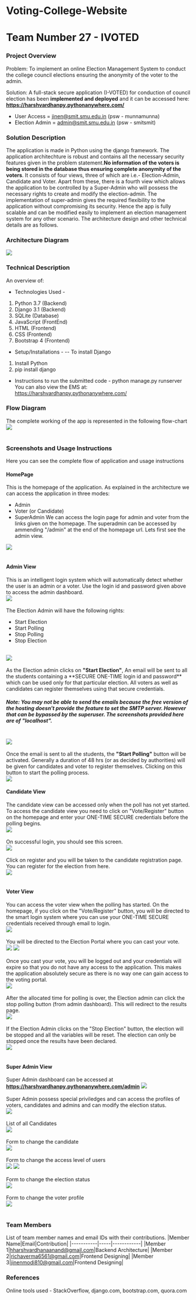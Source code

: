 # Voting-College-Website

# Team Number 27 - IVOTED

### Project Overview

Problem: To implement an online Election Management System to conduct the college council elections ensuring the anonymity of the voter to the admin.

Solution: A full-stack secure application (I-VOTED) for conduction of council election has been **implemented and deployed** and it can be accessed here: **https://harshvardhanpy.pythonanywhere.com/**

 - User Access = jinen@smit.smu.edu.in (psw - munnamunna)
 - Election Admin = admin@smit.smu.edu.in (psw - smitsmit) 

### Solution Description

The application is made in Python using the django framework. The application architechture is robust and contains all the necessary security features given in the problem statement.**No information of the voters is being stored in the database thus ensuring complete anonymity of the voters**. It consists of four views, three of which are i.e.- Election-Admin, Candidate and Voter. Apart from these, there is a fourth view which allows the application to be controlled by a Super-Admin who will possess the necessary rights to create and modify the election-admin. The implementation of super-admin gives the required flexibility to the application without compromising its security. Hence the app is fully scalable and can be modified easily to implement an election management system for any other scenario. The architecture design and other technical details are as follows.

### Architecture Diagram

<img src="https://github.com/harshvardhan-anand/Adrishta-Hackathon-Template/blob/master/Application%20Code/DataFlow.png">

### Technical Description

An overview of:
* Technologies Used - 
 1. Python 3.7 (Backend)
 2. Django 3.1 (Backend)
 3. SQLite (Database)
 3. JavaScript (FrontEnd)
 4. HTML (Frontend)
 5. CSS (Frontend)
 6. Bootstrap 4 (Frontend)

* Setup/Installations - 
-- To install Django<br>
1. Install Python
2. pip install django

* Instructions to run the submitted code - python manage.py runserver
<br>You can also view the EMS at: https://harshvardhanpy.pythonanywhere.com/

### Flow Diagram
The complete working of the app is represented in the following flow-chart
<br>
<img src="https://github.com/harshvardhan-anand/EMS/blob/master/IVote/Screenshots/Flowchart.png">
<br><br>

### Screenshots and Usage Instructions
Here you can see the complete flow of application and usage instructions

#### HomePage
This is the homepage of the application. As explained in the architecture we can access the application in three modes:<br>
* Admin 
* Voter (or Candidate) 
* SuperAdmin
We can access the login page for admin and voter from the links given on the homepage. The superadmin can be accessed by ammending "/admin" at the end of the homepage url. Lets first see the admin view.
<img src="https://github.com/harshvardhan-anand/EMS/blob/master/IVote/Screenshots/Screenshot%20(1).png">
<br><br>

#### Admin View
This is an intelligent login system which will automatically detect whether the user is an admin or a voter. Use the login id and password given above to access the admin dashboard.
<br>
<img src='https://github.com/harshvardhan-anand/EMS/blob/master/IVote/Screenshots/Screenshot%20(22).png'>
<br><br>
The Election Admin will have the following rights:<br>
* Start Election
* Start Polling
* Stop Polling
* Stop Election
<br>
<img src='https://github.com/harshvardhan-anand/EMS/blob/master/IVote/Screenshots/Screenshot%20(2).png'>
<br><br>
As the Election admin clicks on <b>"Start Election"</b>, An email will be sent to all the students containing a **SECURE ONE-TIME login id and password** which can be used only for that particular election. All voters as well as candidates can register themselves using that secure credentials.

##### Note: You may not be able to send the emails because the free version of the hosting doesn't provide the feature to set the SMTP server. However that can be bypassed by the superuser. The screenshots provided here are of "localhost". 
<br>
<img src="https://github.com/harshvardhan-anand/EMS/blob/master/IVote/Screenshots/Screenshot%20(3).png">
<br><br>
Once the email is sent to all the students, the <b>"Start Polling"</b> button will be activated. Generally a duration of 48 hrs (or as decided by authorities) will be given for candidates and voter to register themselves. Clicking on this button to start the polling process. 
<br>
<img src="https://github.com/harshvardhan-anand/EMS/blob/master/IVote/Screenshots/Screenshot%20(4).png"
<br><br>

#### Candidate View
The candidate view can be accessed only when the poll has not yet started. To access the candidate view you need to click on "Vote/Register" button on the homepage and enter your ONE-TIME SECURE credentials before the polling begins. 
<br>
<img src="https://github.com/harshvardhan-anand/EMS/blob/master/IVote/Screenshots/Screenshot%20(5).png">
<br><br>
On successful login, you should see this screen.
<br>
<img src="https://github.com/harshvardhan-anand/EMS/blob/master/IVote/Screenshots/Screenshot%20(23).png">
<br><br>
Click on register and you will be taken to the candidate registration page. You can register for the election from here.
<br>
<img src="https://github.com/harshvardhan-anand/EMS/blob/master/IVote/Screenshots/Screenshot%20(24).png">
<br><br>


#### Voter View
You can access the voter view when the polling has started.
On the homepage, if you click on the "Vote/Register" button, you will be directed to the smart login system where you can use your ONE-TIME SECURE credentials received through email to login.
<br>
<img src="https://github.com/harshvardhan-anand/EMS/blob/master/IVote/Screenshots/Screenshot%20(6).png">
<br><br>
You will be directed to the Election Portal where you can cast your vote.
<br>
<img src="https://github.com/harshvardhan-anand/EMS/blob/master/IVote/Screenshots/Screenshot%20(7).png">
<img src="https://github.com/harshvardhan-anand/EMS/blob/master/IVote/Screenshots/Screenshot%20(8).png">
<br><br>
Once you cast your vote, you will be logged out and your credentials will expire so that you do not have any access to the application. This makes the application absolutely secure as there is no way one can gain access to the voting portal.
<br>
<img src="https://github.com/harshvardhan-anand/EMS/blob/master/IVote/Screenshots/Screenshot%20(9).png">
<br><br>
After the allocated time for polling is over, the Election admin can click the stop polling button (from admin dashboard). This will redirect to the results page.
<br>
<img src="https://github.com/harshvardhan-anand/EMS/blob/master/IVote/Screenshots/Screenshot%20(11).png">
<br><br>
If the Election Admin clicks on the "Stop Election" button, the election will be stopped and all the variables will be reset. The election can only be stopped once the results have been declared.
<br>
<img src="https://github.com/harshvardhan-anand/EMS/blob/master/IVote/Screenshots/Screenshot%20(12).png">
<br><br>



#### Super Admin View
Super Admin dashboard can be accessed at **https://harshvardhanpy.pythonanywhere.com/admin**
<img src="https://github.com/harshvardhan-anand/EMS/blob/master/IVote/Screenshots/Screenshot%20(13).png">
<br><br>
Super Admin possess special priviledges and can access the profiles of voters, candidates and admins and can modify the election status.
<br>
<img src="https://github.com/harshvardhan-anand/EMS/blob/master/IVote/Screenshots/Screenshot%20(15).png">
<br><br>
List of all Candidates
<br>
<img src="https://github.com/harshvardhan-anand/EMS/blob/master/IVote/Screenshots/Screenshot%20(16).png">
<br><br>
Form to change the candidate
<br>
<img src="https://github.com/harshvardhan-anand/EMS/blob/master/IVote/Screenshots/Screenshot%20(17).png">
<br><br>
Form to change the access level of users
<br>
<img src="https://github.com/harshvardhan-anand/EMS/blob/master/IVote/Screenshots/Screenshot%20(18).png">
<img src="https://github.com/harshvardhan-anand/EMS/blob/master/IVote/Screenshots/Screenshot%20(19).png">
<br><br>
Form to change the election status
<br>
<img src="https://github.com/harshvardhan-anand/EMS/blob/master/IVote/Screenshots/Screenshot%20(20).png">
<br><br>
Form to change the voter profile
<br>
<img src="https://github.com/harshvardhan-anand/EMS/blob/master/IVote/Screenshots/Screenshot%20(21).png">
<br><br>

### Team Members
List of team member names and email IDs with their contributions.
|Member Name|Email|Contribution|
|-----------|-----|------------|
|Member 1|hharshvardhanaanand@gmail.com|Backend Architecture|
|Member 2|richaverma6561@gmail.com|Frontend Designing|
|Member 3|jinenmodi810@gmail.com|Frontend Designing|

### References
Online tools used - StackOverflow, django.com, bootstrap.com, quora.com

